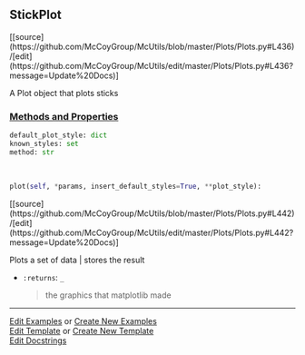 ## <a id="McUtils.Plots.Plots.StickPlot">StickPlot</a> 
<div class="docs-source-link" markdown="1">
[[source](https://github.com/McCoyGroup/McUtils/blob/master/Plots/Plots.py#L436)/[edit](https://github.com/McCoyGroup/McUtils/edit/master/Plots/Plots.py#L436?message=Update%20Docs)]
</div>

A Plot object that plots sticks

<div class="collapsible-section">
 <div class="collapsible-section collapsible-section-header" markdown="1">
 
### <a class="collapse-link" data-toggle="collapse" href="#methods">Methods and Properties</a> <a class="float-right" data-toggle="collapse" href="#methods"><i class="fa fa-chevron-down"></i></a>

 </div>
 <div class="collapsible-section collapsible-section-body collapse" id="methods" markdown="1">

```python
default_plot_style: dict
known_styles: set
method: str
```
<a id="McUtils.Plots.Plots.StickPlot.plot" class="docs-object-method">&nbsp;</a> 
```python
plot(self, *params, insert_default_styles=True, **plot_style): 
```
<div class="docs-source-link" markdown="1">
[[source](https://github.com/McCoyGroup/McUtils/blob/master/Plots/Plots.py#L442)/[edit](https://github.com/McCoyGroup/McUtils/edit/master/Plots/Plots.py#L442?message=Update%20Docs)]
</div>

Plots a set of data | stores the result
- `:returns`: `_`
    >the graphics that matplotlib made

 </div>
</div>




___

[Edit Examples](https://github.com/McCoyGroup/McUtils/edit/gh-pages/ci/examples/McUtils/Plots/Plots/StickPlot.md) or 
[Create New Examples](https://github.com/McCoyGroup/McUtils/new/gh-pages/?filename=ci/examples/McUtils/Plots/Plots/StickPlot.md) <br/>
[Edit Template](https://github.com/McCoyGroup/McUtils/edit/gh-pages/ci/docs/McUtils/Plots/Plots/StickPlot.md) or 
[Create New Template](https://github.com/McCoyGroup/McUtils/new/gh-pages/?filename=ci/docs/templates/McUtils/Plots/Plots/StickPlot.md) <br/>
[Edit Docstrings](https://github.com/McCoyGroup/McUtils/edit/master/Plots/Plots.py#L436?message=Update%20Docs)